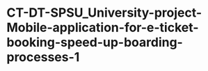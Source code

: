 # CT-DT-SPSU_University-project-Mobile-application-for-e-ticket-booking-speed-up-boarding-processes-1